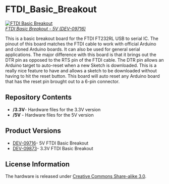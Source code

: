 FTDI_Basic_Breakout
===================

[![FTDI Basic Breakout](https://dlnmh9ip6v2uc.cloudfront.net//images/products/9/7/1/6/09716-_00.jpg)  
*FTDI Basic Breakout - 5V (DEV-09716)*](https://www.sparkfun.com/products/9716)

This is a basic breakout board for the FTDI FT232RL USB to serial IC. 
The pinout of this board matches the FTDI cable to work with official Arduino and cloned Arduino boards. 
It can also be used for general serial applications. The major difference with this board is that it brings out the DTR pin as opposed to the RTS pin of the FTDI cable. 
The DTR pin allows an Arduino target to auto-reset when a new Sketch is downloaded. This is a really nice feature to have and allows a sketch to be downloaded without having to hit the reset button. 
This board will auto reset any Arduino board that has the reset pin brought out to a 6-pin connector.

Repository Contents
-------------------

* **/3.3V**- Hardware files for the 3.3V version
* **/5V** - Hardware files for the 5V version
 
 Product Versions
----------------
* [DEV-09716](https://www.sparkfun.com/products/9716)- 5V FTDI Basic Breakout
* [DEV-09873](https://www.sparkfun.com/products/9873)- 3.3V FTDI Basic Breakout

License Information
-------------------
The hardware is released under [Creative Commons Share-alike 3.0](http://creativecommons.org/licenses/by-sa/3.0/).  
